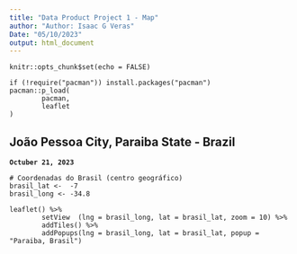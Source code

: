 ```yaml
---
title: "Data Product Project 1 - Map"
author: "Author: Isaac G Veras"
Date: "05/10/2023"
output: html_document
---
```



```{r install packages, include = FALSE}
knitr::opts_chunk$set(echo = FALSE)

if (!require("pacman")) install.packages("pacman")
pacman::p_load(
        pacman,
        leaflet
)
```

## João Pessoa City, Paraiba State - Brazil

**`Octuber 21, 2023`**


```{r Coordenadas do Brasil}
# Coordenadas do Brasil (centro geográfico)
brasil_lat <-  -7
brasil_long <- -34.8

leaflet() %>%
        setView  (lng = brasil_long, lat = brasil_lat, zoom = 10) %>%
        addTiles() %>%
        addPopups(lng = brasil_long, lat = brasil_lat, popup = "Paraiba, Brasil")
```
